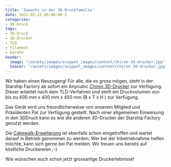 ```yaml
---
title: 'Zuwachs in der 3D-Druckfamilie'
date: 2021-05-22 00:00:00 Z
categories:
- 3D-Druck
tags:
- 3D-Druck
- 3D-Drucker
- TLD
- Filament
- Geräte
header:
  image: "/assets/images/snippet_images/content/chiron-3d-drucker.jpg"
  teaser: "/assets/images/snippet_images/content/chiron-3d-drucker.jpg"
--- 
```


Wir haben einen Neuzugang! Für alle, die es gross mögen, steht in der Starship Factory ab sofort ein Anycubic
[Chiron 3D-Drucker](https://de.anycubic.com/products/anycubic-chiron-3d-drucker) zur Verfügung. Dieser arbeitet
nach dem TLD-Verfahren und stellt ein Druckvolumen von bis zu 400 mm x 400 mm x 450 mm (B x T x H ) zur Verfügung.

Das Gerät wird uns freundlicherweise von unserem Mitglied und Präsidenten Pat zur Verfügung gestellt. Nach einer 
allgemeinen Einweisung in den 3DDruck kann es wie die anderen 3D-Drucker der Starship Factory genutzt werden. 

Die [Cakewalk-Erweiterung](https://www.lapatisserienumerique.com/en/cakewalk-3d-en/) ist ebenfalls schon eingetroffen
und wartet darauf in Betrieb genommen zu werden. Wer bei der Inbetriebnahme helfen möchte, kann sich gerne bei Pat
melden. Wir freuen uns bereits auf köstliche Druckereien ;-)  

Wie wünschen euch schon jetzt grossartige Druckerlebnisse!
